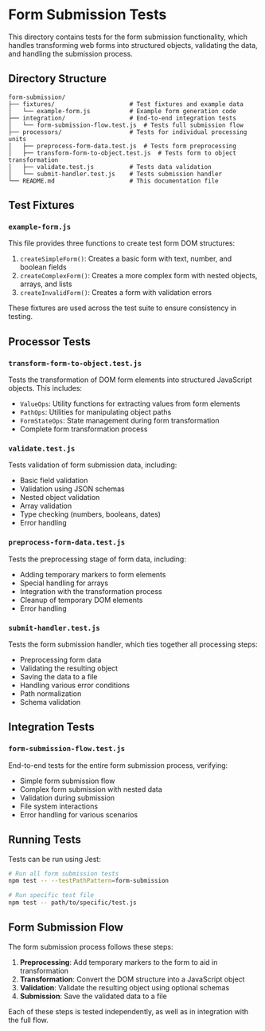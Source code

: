 # Form Submission Tests

This directory contains tests for the form submission functionality, which handles transforming web forms into structured objects, validating the data, and handling the submission process.

## Directory Structure

```
form-submission/
├── fixtures/                     # Test fixtures and example data
│   └── example-form.js           # Example form generation code
├── integration/                  # End-to-end integration tests
│   └── form-submission-flow.test.js  # Tests full submission flow
├── processors/                   # Tests for individual processing units
│   ├── preprocess-form-data.test.js  # Tests form preprocessing
│   ├── transform-form-to-object.test.js  # Tests form to object transformation
│   ├── validate.test.js          # Tests data validation
│   └── submit-handler.test.js    # Tests submission handler
└── README.md                     # This documentation file
```

## Test Fixtures

### `example-form.js`

This file provides three functions to create test form DOM structures:

1. `createSimpleForm()`: Creates a basic form with text, number, and boolean fields
2. `createComplexForm()`: Creates a more complex form with nested objects, arrays, and lists
3. `createInvalidForm()`: Creates a form with validation errors

These fixtures are used across the test suite to ensure consistency in testing.

## Processor Tests

### `transform-form-to-object.test.js`

Tests the transformation of DOM form elements into structured JavaScript objects. This includes:

- `ValueOps`: Utility functions for extracting values from form elements
- `PathOps`: Utilities for manipulating object paths
- `FormStateOps`: State management during form transformation
- Complete form transformation process

### `validate.test.js`

Tests validation of form submission data, including:

- Basic field validation
- Validation using JSON schemas
- Nested object validation
- Array validation
- Type checking (numbers, booleans, dates)
- Error handling

### `preprocess-form-data.test.js`

Tests the preprocessing stage of form data, including:

- Adding temporary markers to form elements
- Special handling for arrays
- Integration with the transformation process
- Cleanup of temporary DOM elements
- Error handling

### `submit-handler.test.js`

Tests the form submission handler, which ties together all processing steps:

- Preprocessing form data
- Validating the resulting object
- Saving the data to a file
- Handling various error conditions
- Path normalization
- Schema validation

## Integration Tests

### `form-submission-flow.test.js`

End-to-end tests for the entire form submission process, verifying:

- Simple form submission flow
- Complex form submission with nested data
- Validation during submission
- File system interactions
- Error handling for various scenarios

## Running Tests

Tests can be run using Jest:

```bash
# Run all form submission tests
npm test -- --testPathPattern=form-submission

# Run specific test file
npm test -- path/to/specific/test.js
```

## Form Submission Flow

The form submission process follows these steps:

1. **Preprocessing**: Add temporary markers to the form to aid in transformation
2. **Transformation**: Convert the DOM structure into a JavaScript object
3. **Validation**: Validate the resulting object using optional schemas
4. **Submission**: Save the validated data to a file

Each of these steps is tested independently, as well as in integration with the full flow.
